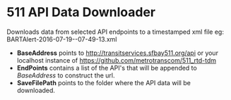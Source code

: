 ﻿# 511 API Data Downloader
Downloads data from selected API endpoints to a timestamped xml file eg: BARTAlert-2016-07-19--07-49-13.xml

* **BaseAddress** points to http://transitservices.sfbay511.org/api or your localhost instance of https://github.com/metrotranscom/511_rtd-tdm
* **EndPoints** contains a list of the API's that will be appended to *BaseAddress* to construct the url.
* **SaveFilePath** points to the folder where the API data will be downloaded.